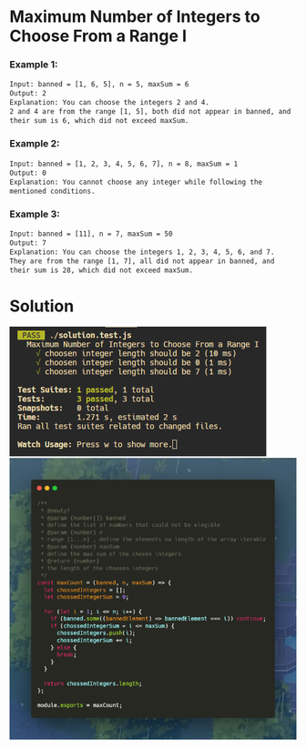 # **Maximum Number of Integers to Choose From a Range I**

### Example 1:
```plaintext
Input: banned = [1, 6, 5], n = 5, maxSum = 6
Output: 2
Explanation: You can choose the integers 2 and 4.
2 and 4 are from the range [1, 5], both did not appear in banned, and their sum is 6, which did not exceed maxSum.
```

### Example 2:
```plaintext
Input: banned = [1, 2, 3, 4, 5, 6, 7], n = 8, maxSum = 1
Output: 0
Explanation: You cannot choose any integer while following the mentioned conditions.
```

### Example 3:
```plaintext
Input: banned = [11], n = 7, maxSum = 50
Output: 7
Explanation: You can choose the integers 1, 2, 3, 4, 5, 6, and 7.
They are from the range [1, 7], all did not appear in banned, and their sum is 28, which did not exceed maxSum.
```

# Solution
![](./imgs/test.png)
![](./imgs/solution.png)
